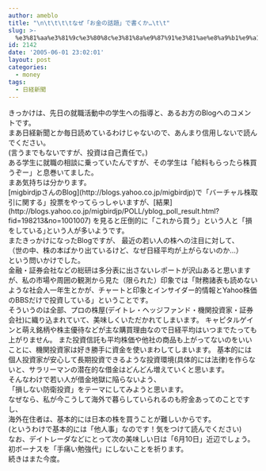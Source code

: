```yaml
---
author: ameblo
title: "\n\t\t\t\tなぜ「お金の話題」で書くか…\t\t"
slug: >-
  %e3%81%aa%e3%81%9c%e3%80%8c%e3%81%8a%e9%87%91%e3%81%ae%e8%a9%b1%e9%a1%8c%e3%80%8d%e3%81%a7%e6%9b%b8%e3%81%8f%e3%81%8b
id: 2142
date: '2005-06-01 23:02:01'
layout: post
categories:
  - money
tags:
  - 日経新聞
---
```


<div>きっかけは、先日の就職活動中の学生への指導と、あるお方のBlogへのコメントです。</div>

<div>まあ日経新聞とか毎日読めているわけじゃないので、あんまり信用しないで読んでください。</div>

<div>(言うまでもないですが、投資は自己責任で。)</div>

<div>ある学生に就職の相談に乗っていたんですが、その学生は「給料もらったら株買うぞー」と息巻いてました。</div>

<div>まあ気持ちは分かります。</div>

<div>[migbirdjpさんのBlog](http://blogs.yahoo.co.jp/migbirdjp)で「バーチャル株取引に関する」投票をやってらっしゃいますが、[結果](http://blogs.yahoo.co.jp/migbirdjp/POLL/yblog_poll_result.html?fid=198213&no=1001007) を見ると圧倒的に「これから買う」という人と「損をしている｣という人が多いようです。</div>

<div>またきっかけになったBlogですが、 最近の若い人の株への注目に対して、</div>

<div>（世の中、株の本ばかり出ているけど、なぜ日経平均が上がらないのか…）</div>

<div>という問いかけでした。 </div>

<div>金融・証券会社などの総研は多分表に出さないレポートが沢山あると思いますが、私の市場や周囲の観測から見た（限られた）印象では「財務諸表も読めないような社会人一年生とかが、チャートと印象とインサイダー的情報とYahoo株価のBBSだけで投資している」ということです。</div>

<div>そういうのは全部、プロの株屋(デイトレ・ヘッジファンド・機関投資家・証券会社)に織り込まれていて、美味しくいただかれてしまいます。 キャピタルゲインと萌え銘柄や株主優待などが主な購買理由なので日経平均はいつまでたっても上がりません。 また投資信託も平均株価や他社の商品も上がってないのをいいことに、機関投資家は好き勝手に資金を使いまわしてしまいます。 基本的には個人投資家が安心して長期投資できるような投資環境(具体的には法律)を作らないと、サラリーマンの潜在的な借金はどんどん増えていくと思います。</div>

<div>そんなわけで若い人が借金地獄に陥らないよう、</div>

<div>「損しない防衛投資」をテーマにしてみようと思います。</div>

<div>なぜなら、私が今こうして海外で暮らしていられるのも貯金あってのことですし、</div>

<div>海外在住者は、基本的には日本の株を買うことが難しいからです。</div>

<div>(というわけで基本的には「他人事」なのです！気をつけて読んでください)</div>

<div>なお、デイトレーダなどにとって次の美味しい日は「6月10日」近辺でしょう。 初ボーナスを「手痛い勉強代」にしないことを祈ります。</div>

<div>続きはまた今度。</div>